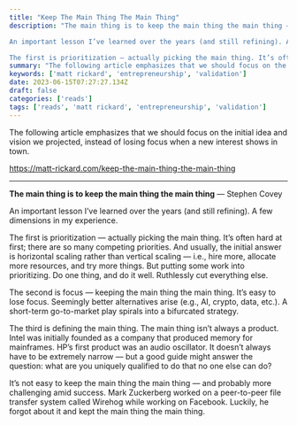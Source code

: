 ```yaml
---
title: "Keep The Main Thing The Main Thing"
description: "The main thing is to keep the main thing the main thing — Stephen Covey

An important lesson I’ve learned over the years (and still refining). A few dimensions in my experience.

The first is prioritization — actually picking the main thing. It’s often hard at first; there are so many competing priorities. And usually, the initial answer is horizontal scaling rather than vertical scaling — i.e., hire more, allocate more resources, and try more things. But putting some work into prioritizing. Do "
summary: "The following article emphasizes that we should focus on the initial idea and vision we projected, instead of losing focus when a new interest shows in town."
keywords: ['matt rickard', 'entrepreneurship', 'validation']
date: 2023-06-15T07:27:27.134Z
draft: false
categories: ['reads']
tags: ['reads', 'matt rickard', 'entrepreneurship', 'validation']
---
```


The following article emphasizes that we should focus on the initial idea and vision we projected, instead of losing focus when a new interest shows in town.

https://matt-rickard.com/keep-the-main-thing-the-main-thing

---

**The main thing is to keep the main thing the main thing** — Stephen Covey

An important lesson I’ve learned over the years (and still refining). A few dimensions in my experience.

The first is prioritization — actually picking the main thing. It’s often hard at first; there are so many competing priorities. And usually, the initial answer is horizontal scaling rather than vertical scaling — i.e., hire more, allocate more resources, and try more things. But putting some work into prioritizing. Do one thing, and do it well. Ruthlessly cut everything else.

The second is focus — keeping the main thing the main thing. It’s easy to lose focus. Seemingly better alternatives arise (e.g., AI, crypto, data, etc.). A short-term go-to-market play spirals into a bifurcated strategy.

The third is defining the main thing. The main thing isn’t always a product. Intel was initially founded as a company that produced memory for mainframes. HP’s first product was an audio oscillator. It doesn’t always have to be extremely narrow — but a good guide might answer the question: what are you uniquely qualified to do that no one else can do?

It’s not easy to keep the main thing the main thing — and probably more challenging amid success. Mark Zuckerberg worked on a peer-to-peer file transfer system called Wirehog while working on Facebook. Luckily, he forgot about it and kept the main thing the main thing.